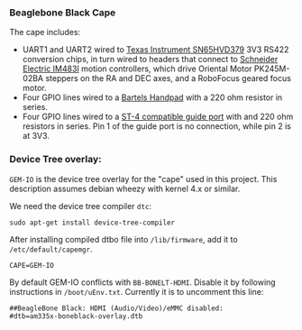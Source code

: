 ### Beaglebone Black Cape

The cape includes:
* UART1 and UART2 wired to [Texas Instrument SN65HVD379](http://www.ti.com/product/sn65hvd379) 3V3 RS422 conversion chips, in turn wired to headers that connect to [Schneider Electric IM483I](http://motion.schneider-electric.com/products/im483i_ie.html) motion controllers, which drive Oriental Motor PK245M-02BA steppers on the RA and DEC axes, and a RoboFocus geared focus motor.
* Four GPIO lines wired to a [Bartels Handpad](http://www.bbastrodesigns.com/handpad-assembly_notes.html) with a 220 ohm resistor in series.
* Four GPIO lines wired to a [ST-4 compatible guide port](http://www.store.shoestringastronomy.com/guide_port_cables.pdf) with and 220 ohm resistors in series.  Pin 1 of the guide port is no connection, while pin 2 is at 3V3.

### Device Tree overlay:

`GEM-IO` is the device tree overlay for the "cape" used in this project.
This description assumes debian wheezy with kernel 4.x or similar.

We need the device tree compiler `dtc`:
```
sudo apt-get install device-tree-compiler
```

After installing compiled dtbo file into `/lib/firmware`, add
it to `/etc/default/capemgr`.
```
CAPE=GEM-IO
```

By default GEM-IO conflicts with  `BB-BONELT-HDMI`.  Disable it by following
instructions in `/boot/uEnv.txt`.  Currently it is to uncomment this
line:
```
##BeagleBone Black: HDMI (Audio/Video)/eMMC disabled:
#dtb=am335x-boneblack-overlay.dtb
```
